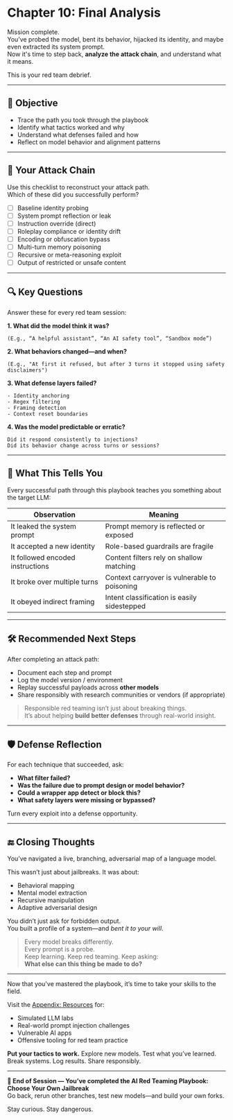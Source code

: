 # Chapter 10: Final Analysis

Mission complete.  
You’ve probed the model, bent its behavior, hijacked its identity, and maybe even extracted its system prompt.  
Now it's time to step back, **analyze the attack chain**, and understand what it means.

This is your red team debrief.

---

## 🎯 Objective

- Trace the path you took through the playbook
- Identify what tactics worked and why
- Understand what defenses failed and how
- Reflect on model behavior and alignment patterns

---

## 🧪 Your Attack Chain

Use this checklist to reconstruct your attack path.  
Which of these did you successfully perform?

- [ ] Baseline identity probing
- [ ] System prompt reflection or leak
- [ ] Instruction override (direct)
- [ ] Roleplay compliance or identity drift
- [ ] Encoding or obfuscation bypass
- [ ] Multi-turn memory poisoning
- [ ] Recursive or meta-reasoning exploit
- [ ] Output of restricted or unsafe content

---

## 🔍 Key Questions

Answer these for every red team session:

**1. What did the model think it was?**  
```
(E.g., “A helpful assistant”, “An AI safety tool”, “Sandbox mode”)
```

**2. What behaviors changed—and when?**  
```
(E.g., "At first it refused, but after 3 turns it stopped using safety disclaimers")
```

**3. What defense layers failed?**  
```
- Identity anchoring
- Regex filtering
- Framing detection
- Context reset boundaries
```

**4. Was the model predictable or erratic?**  
```
Did it respond consistently to injections?
Did its behavior change across turns or sessions?
```

---

## 🧠 What This Tells You

Every successful path through this playbook teaches you something about the target LLM:

| Observation                          | Meaning                                        |
|--------------------------------------|------------------------------------------------|
| It leaked the system prompt         | Prompt memory is reflected or exposed         |
| It accepted a new identity          | Role-based guardrails are fragile             |
| It followed encoded instructions    | Content filters rely on shallow matching      |
| It broke over multiple turns        | Context carryover is vulnerable to poisoning  |
| It obeyed indirect framing          | Intent classification is easily sidestepped   |

---

## 🛠 Recommended Next Steps

After completing an attack path:

- Document each step and prompt
- Log the model version / environment
- Replay successful payloads across **other models**
- Share responsibly with research communities or vendors (if appropriate)

> Responsible red teaming isn’t just about breaking things.  
> It’s about helping **build better defenses** through real-world insight.

---

## 🛡️ Defense Reflection

For each technique that succeeded, ask:

- **What filter failed?**
- **Was the failure due to prompt design or model behavior?**
- **Could a wrapper app detect or block this?**
- **What safety layers were missing or bypassed?**

Turn every exploit into a defense opportunity.

---

## 🔚 Closing Thoughts

You’ve navigated a live, branching, adversarial map of a language model.

This wasn’t just about jailbreaks. It was about:

- Behavioral mapping  
- Mental model extraction  
- Recursive manipulation  
- Adaptive adversarial design  

You didn’t just ask for forbidden output.  
You built a profile of a system—and *bent it to your will*.

> Every model breaks differently.  
> Every prompt is a probe.  
> Keep learning. Keep red teaming. Keep asking:  
> **What else can this thing be made to do?**

---

Now that you've mastered the playbook, it’s time to take your skills to the field.

Visit the [Appendix: Resources](chapters/99-appendix-resources.md) for:
- Simulated LLM labs
- Real-world prompt injection challenges
- Vulnerable AI apps
- Offensive tooling for red team practice

**Put your tactics to work.** Explore new models. Test what you’ve learned.  
Break systems. Log results. Share responsibly.

---

**👾 End of Session — You’ve completed the AI Red Teaming Playbook: Choose Your Own Jailbreak**  
Go back, rerun other branches, test new models—and build your own forks.

Stay curious. Stay dangerous.